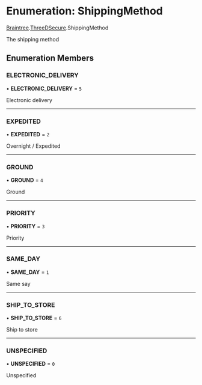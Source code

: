 # Enumeration: ShippingMethod

[Braintree](../modules/CdvPurchase.Braintree.md).[ThreeDSecure](../modules/CdvPurchase.Braintree.ThreeDSecure.md).ShippingMethod

The shipping method

## Enumeration Members

### ELECTRONIC\_DELIVERY

• **ELECTRONIC\_DELIVERY** = ``5``

Electronic delivery

___

### EXPEDITED

• **EXPEDITED** = ``2``

Overnight / Expedited

___

### GROUND

• **GROUND** = ``4``

Ground

___

### PRIORITY

• **PRIORITY** = ``3``

Priority

___

### SAME\_DAY

• **SAME\_DAY** = ``1``

Same say

___

### SHIP\_TO\_STORE

• **SHIP\_TO\_STORE** = ``6``

Ship to store

___

### UNSPECIFIED

• **UNSPECIFIED** = ``0``

Unspecified
